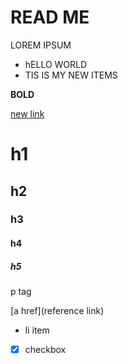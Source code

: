 # READ ME 

LOREM IPSUM


- hELLO WORLD
- TIS IS MY NEW ITEMS 


**BOLD**


[new link](WWW.GOOGLE.COM)



# h1
## h2
### h3 
#### h4
##### h5

p tag

[a href](reference link)

- li item

- [x] checkbox

 